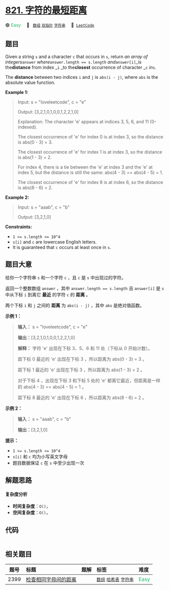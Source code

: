 # [821. 字符的最短距离](https://leetcode.com/problems/shortest-distance-to-a-character)

🟢 <font color=#15bd66>Easy</font>&emsp; 🔖&ensp; [`数组`](/tag/array.md) [`双指针`](/tag/two-pointers.md) [`字符串`](/tag/string.md)&emsp; 🔗&ensp;[`LeetCode`](https://leetcode.com/problems/shortest-distance-to-a-character)

## 题目

Given a string `s` and a character `c` that occurs in `s`, return _an array of
integers_`answer` _where_`answer.length == s.length` _and_`answer[i]`_is
the**distance** from index _`i` _to the**closest** occurrence of character
_`c` _in_`s`.

The **distance** between two indices `i` and `j` is `abs(i - j)`, where `abs`
is the absolute value function.



**Example 1:**

> Input: s = "loveleetcode", c = "e"
> 
> Output: [3,2,1,0,1,0,0,1,2,2,1,0]
> 
> Explanation: The character 'e' appears at indices 3, 5, 6, and 11 (0-indexed).
> 
> The closest occurrence of 'e' for index 0 is at index 3, so the distance is abs(0 - 3) = 3.
> 
> The closest occurrence of 'e' for index 1 is at index 3, so the distance is abs(1 - 3) = 2.
> 
> For index 4, there is a tie between the 'e' at index 3 and the 'e' at index 5, but the distance is still the same: abs(4 - 3) == abs(4 - 5) = 1.
> 
> The closest occurrence of 'e' for index 8 is at index 6, so the distance is abs(8 - 6) = 2.

**Example 2:**

> Input: s = "aaab", c = "b"
> 
> Output: [3,2,1,0]

**Constraints:**

  * `1 <= s.length <= 10^4`
  * `s[i]` and `c` are lowercase English letters.
  * It is guaranteed that `c` occurs at least once in `s`.


## 题目大意

给你一个字符串 `s` 和一个字符 `c` ，且 `c` 是 `s` 中出现过的字符。

返回一个整数数组 `answer` ，其中 `answer.length == s.length` 且 `answer[i]` 是 `s` 中从下标 `i`
到离它 **最近** 的字符 `c` 的 **距离** 。

两个下标 `i` 和 `j` 之间的 **距离** 为 `abs(i - j)` ，其中 `abs` 是绝对值函数。



**示例 1：**

> 
> 
> 
> 
> 
> **输入：** s = "loveleetcode", c = "e"
> 
> **输出：**[3,2,1,0,1,0,0,1,2,2,1,0]
> 
> **解释：** 字符 'e' 出现在下标 3、5、6 和 11 处（下标从 0 开始计数）。
> 
> 距下标 0 最近的 'e' 出现在下标 3 ，所以距离为 abs(0 - 3) = 3 。
> 
> 距下标 1 最近的 'e' 出现在下标 3 ，所以距离为 abs(1 - 3) = 2 。
> 
> 对于下标 4 ，出现在下标 3 和下标 5 处的 'e' 都离它最近，但距离是一样的 abs(4 - 3) == abs(4 - 5) = 1 。
> 
> 距下标 8 最近的 'e' 出现在下标 6 ，所以距离为 abs(8 - 6) = 2 。
> 
> 

**示例 2：**

> 
> 
> 
> 
> 
> **输入：** s = "aaab", c = "b"
> 
> **输出：**[3,2,1,0]
> 
> 



**提示：**

  * `1 <= s.length <= 10^4`
  * `s[i]` 和 `c` 均为小写英文字母
  * 题目数据保证 `c` 在 `s` 中至少出现一次


## 解题思路

#### 复杂度分析

- **时间复杂度**：`O()`，
- **空间复杂度**：`O()`，

## 代码

```javascript

```

## 相关题目

<!-- prettier-ignore -->
| 题号 | 标题 | 题解 | 标签 | 难度 |
| :------: | :------ | :------: | :------ | :------ |
| 2399 | [检查相同字母间的距离](https://leetcode.com/problems/check-distances-between-same-letters) |  |  [`数组`](/tag/array.md) [`哈希表`](/tag/hash-table.md) [`字符串`](/tag/string.md) | <font color=#15bd66>Easy</font> |